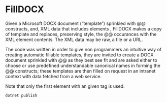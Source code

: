 # FillDOCX

Given a Microsoft DOCX document (“template”) sprinkled with @@<tag> constructs, and, XML data that includes elements <tag>, FillDOCX makes a copy of template and replaces, preserving style, the @@<tag> occurances with the XML element contents. The XML data may be raw, a file or a URL.

The code was written in order to give non programmers an intuitive way of creating automatic fillable templates, they are invited to create a DOCX document sprinkled with @@<tags> as they best see fit and are asked either to choose or use predefined understandable canonical names in forming the @@<tag> constructs; these templates are then filled on request in an intranet context with data fetched from a web service.

Note that only the first element with an given tag is used.

`dotnet publish`